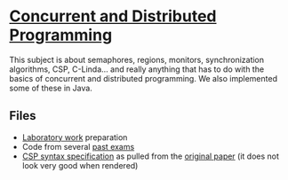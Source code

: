 # [Concurrent and Distributed Programming](https://siwiki.rs/wiki/КДП)

This subject is about semaphores, regions, monitors, synchronization algorithms,
CSP, C-Linda... and really anything that has to do with the basics of concurrent
and distributed programming. We also implemented some of these in Java.

## Files
- [Laboratory work](./Labovi) preparation
- Code from several [past exams](./Rokovi)
- [CSP syntax specification](./csp-syntax.md) as pulled from the
  [original paper](https://dl.acm.org/doi/pdf/10.1145/359576.359585)
  (it does not look very good when rendered)
